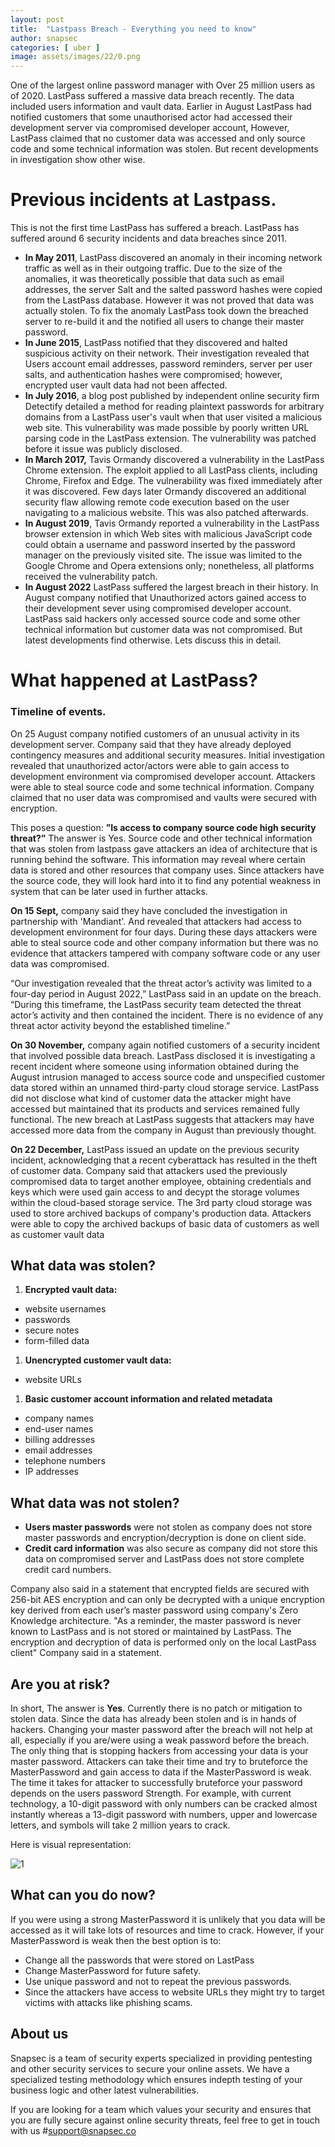 ```yaml
---
layout: post
title:  "Lastpass Breach - Everything you need to know"
author: snapsec
categories: [ uber ]
image: assets/images/22/0.png
---
```



One of the largest online password manager with Over 25 million users as of 2020. LastPass suffered a massive data breach recently. The data included users information and vault data. Earlier in August LastPass had notified customers that some unauthorised actor had accessed their development server via compromised developer account, However, LastPass claimed that no customer data was accessed and only source code and some technical information was stolen. But recent developments in investigation show other wise.

# Previous incidents at Lastpass.

This is not the first time LastPass has suffered a breach. LastPass has suffered around 6 security incidents and data breaches since 2011.

- **In May 2011**, LastPass discovered an anomaly in their incoming network traffic as well as in their outgoing traffic. Due to the size of the anomalies, it was theoretically possible that data such as email addresses, the server Salt and the salted password hashes were copied from the LastPass database. However it was not proved that data was actually stolen. To fix the anomaly LastPass took down the breached server to re-build it and the notified all users to change their master password.
- **In June 2015**, LastPass notified that they discovered and halted suspicious activity on their network. Their investigation revealed that Users account email addresses, password reminders, server per user salts, and authentication hashes were compromised; however, encrypted user vault data had not been affected.
- **In July 2016**, a blog post published by independent online security firm Detectify detailed a method for reading plaintext passwords for arbitrary domains from a LastPass user's vault when that user visited a malicious web site. This vulnerability was made possible by poorly written URL parsing code in the LastPass extension. The vulnerability was patched before it issue was publicly disclosed.
- **In March 2017,** Tavis Ormandy discovered a vulnerability in the LastPass Chrome extension. The exploit applied to all LastPass clients, including Chrome, Firefox and Edge. The vulnerability was fixed immediately after it was discovered.
Few days later Ormandy discovered an additional security flaw allowing remote code execution based on the user navigating to a malicious website. This was also patched afterwards.
- **In August 2019**, Tavis Ormandy reported a vulnerability in the LastPass browser extension in which Web sites with malicious JavaScript code could obtain a username and password inserted by the password manager on the previously visited site. The issue was limited to the Google Chrome and Opera extensions only; nonetheless, all platforms received the vulnerability patch.
- **In August 2022** LastPass suffered the largest breach in their history. In August company notified that Unauthorized actors gained access to their development sever using compromised developer account. LastPass said hackers only accessed source code and some other technical information but customer data was not compromised. But latest developments find otherwise. Lets discuss this in detail.




# What happened at LastPass?

### Timeline of events.

On 25 August company notified customers of an unusual activity in its development server. Company said that they have already deployed contingency measures and additional security measures. Initial investigation revealed that unauthorized actor/actors were able to gain access to development environment via compromised developer account. Attackers were able to steal source code and some technical information.  Company claimed that no user data was compromised and vaults were secured with encryption.

This poses a question: **”Is access to company source code high security threat?”**
The answer is Yes. Source code and other technical information that was stolen from lastpass gave attackers an idea of architecture that is running behind the software. This information may reveal where certain data is stored and other resources that company uses. Since attackers have the source code, they will look hard into it to find any potential weakness in system that can be later used in further attacks.

**On 15 Sept,** company said they have concluded the investigation in partnership with 'Mandiant'. And revealed that attackers had access to development environment for four days. During these days attackers were able to steal source code and other company information but there was no evidence that attackers tampered with company software code or any user data was compromised.

“Our investigation revealed that the threat actor’s activity was limited to a four-day period in August 2022,” LastPass said in an update on the breach. “During this timeframe, the LastPass security team detected the threat actor’s activity and then contained the incident. There is no evidence of any threat actor activity beyond the established timeline.”

**On 30 November,** company again notified customers of a security incident that involved possible data breach. LastPass disclosed it is investigating a recent incident where someone using information obtained during the August intrusion managed to access source code and unspecified customer data stored within an unnamed third-party cloud storage service. LastPass did not disclose what kind of customer data the attacker might have accessed but maintained that its products and services remained fully functional. The new breach at LastPass suggests that attackers may have accessed more data from the company in August than previously thought.

**On 22 December,** LastPass issued an update on the previous security incident, acknowledging that a recent cyberattack has resulted in the theft of customer data.
Company said that attackers used the previously compromised data to target another employee, obtaining credentials and keys which were used gain access to and decypt the storage volumes within the cloud-based storage service. The 3rd party cloud storage was used to store archived backups of company's production data.
Attackers were able to copy the archived backups of basic data of customers as well as customer vault data

## What data was stolen?

1. **Encrypted vault data:**
- website usernames
- passwords
- secure notes
- form-filled data
1. **Unencrypted customer vault data:**
- website URLs
1. **Basic customer account information and related metadata**
- company names
- end-user names
- billing addresses
- email addresses
- telephone numbers
- IP addresses

## What data was not stolen?

- **Users master passwords** were not stolen as company does not store master passwords and encryption/decryption is done on client side.
- **Credit card information** was also secure as company did not store this data on compromised server and LastPass does not store complete credit card numbers.

Company also said in a statement that encrypted fields are secured with 256-bit AES encryption and can only be decrypted with a unique encryption key derived from each user’s master password using company's Zero Knowledge architecture. "As a reminder, the master password is never known to LastPass and is not stored or maintained by LastPass. The encryption and decryption of data is performed only on the local LastPass client" Company said in a statement.

## Are you at risk?

In short, The answer is **Yes**.
Currently there is no patch or mitigation to stolen data.
Since the data has already been stolen and is in hands of hackers. Changing your master password after the breach will not help at all, especially if you are/were using a weak password before the breach.
The only thing that is stopping hackers from accessing your data is your master password. Attackers can take their time and try to bruteforce the MasterPassword and gain access to data if the MasterPassword is weak.
The time it takes for attacker to successfully bruteforce your password depends on the users password Strength. For example, with current technology, a 10-digit password with only numbers can be cracked almost instantly whereas a 13-digit password with numbers, upper and lowercase letters, and symbols will take 2 million years to crack.

Here is visual representation:

![1](https://user-images.githubusercontent.com/88488902/209912324-cdba7b11-79b6-4f8a-8f7f-a6d54f8cbc35.jpeg)


## What can you do now?

If you were using a strong MasterPassword it is unlikely that you data will be accessed as it will take lots of resources and time to crack. However, if your MasterPassword is weak then the best option is to:

- Change all the passwords that were stored on LastPass
- Change MasterPassword for future safety.
- Use unique password and not to repeat the previous passwords.
- Since the attackers have access to website URLs they might try to target victims with attacks like phishing scams.




## About us

Snapsec is a team of security experts specialized in providing pentesting and other security services to secure your online assets. We have a specialized testing methodology which ensures indepth testing of your business logic and other latest vulnerabilities. 

 If you are looking for a team which values your security and ensures that you are fully secure against online security threats, feel free to get in touch with us #[support@snapsec.co](mailto:support@snapsec.co)
 
